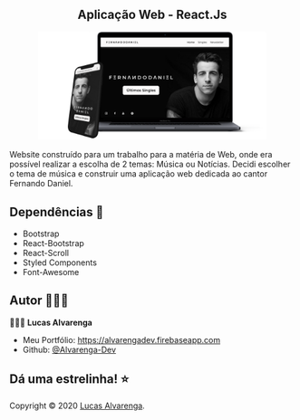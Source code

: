 <h2 align="center">Aplicação Web - React.Js</h2>

<p align="center">
 <img width="80%" src="image-readme/mockup-project.png" alt="Project logo"></a>
</p>

Website construído para um trabalho para a matéria de Web, onde era possível realizar a escolha de 2 temas: Música ou Notícias. Decidi escolher o tema de música e construir uma aplicação web dedicada ao cantor Fernando Daniel.

## Dependências 🧰

- Bootstrap
- React-Bootstrap
- React-Scroll
- Styled Components
- Font-Awesome

## Autor 🙋🏻‍♂️

💁🏻‍♂️ **Lucas Alvarenga**

* Meu Portfólio: https://alvarengadev.firebaseapp.com
* Github: [@Alvarenga-Dev](https://github.com/Alvarenga-Dev)

## Dá uma estrelinha! ⭐️

Copyright © 2020 [Lucas Alvarenga](https://github.com/Alvarenga-Dev). <br/>
